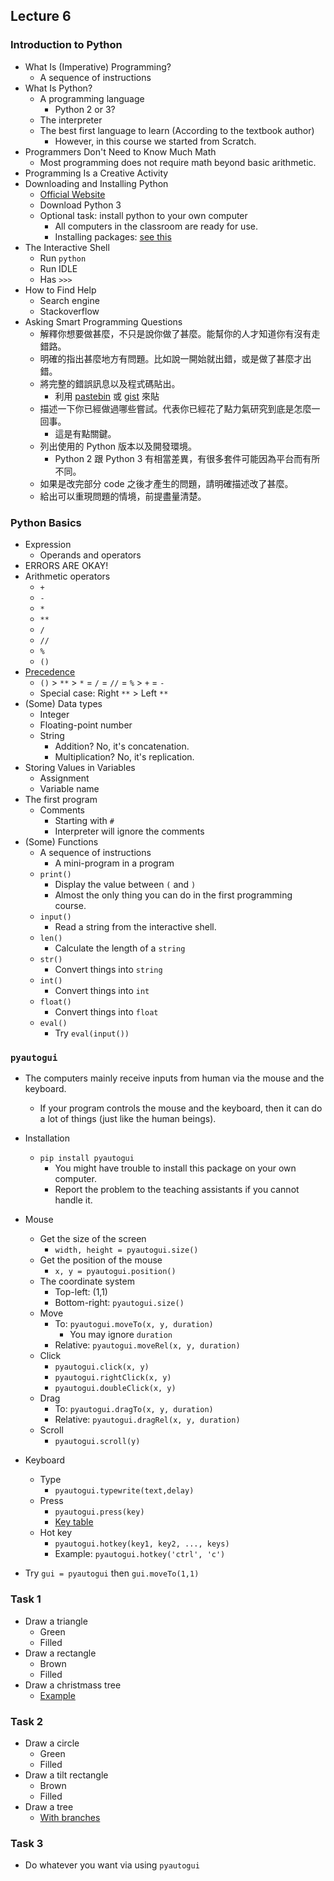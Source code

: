 ## Lecture 6

### Introduction to Python

+   What Is (Imperative) Programming?
    +   A sequence of instructions
+   What Is Python?
    +   A programming language
        +   Python 2 or 3?
    +   The interpreter
    +   The best first language to learn (According to the textbook author)
        +   However, in this course we started from Scratch.
+   Programmers Don't Need to Know Much Math
    +   Most programming does not require math beyond basic arithmetic.
+   Programming Is a Creative Activity
+   Downloading and Installing Python
    +   [Official Website](https://www.python.org/)
    +   Download Python 3
    +   Optional task: install python to your own computer
        +   All computers in the classroom are ready for use. 
        +   Installing packages: [see this](../install.md) 
+   The Interactive Shell
    +   Run `python`
    +   Run IDLE
    +   Has `>>>`
+   How to Find Help
    +   Search engine
    +   Stackoverflow
+   Asking Smart Programming Questions
    +   解釋你想要做甚麼，不只是說你做了甚麼。能幫你的人才知道你有沒有走錯路。
    +   明確的指出甚麼地方有問題。比如說一開始就出錯，或是做了甚麼才出錯。
    +   將完整的錯誤訊息以及程式碼貼出。
        +   利用 [pastebin](http://pastebin.com/) 或 [gist](http://gist.github.com/) 來貼
    +   描述一下你已經做過哪些嘗試。代表你已經花了點力氣研究到底是怎麼一回事。
        +   這是有點關鍵。
    +   列出使用的 Python 版本以及開發環境。
        +   Python 2 跟 Python 3 有相當差異，有很多套件可能因為平台而有所不同。
    +   如果是改完部分 code 之後才產生的問題，請明確描述改了甚麼。
    +   給出可以重現問題的情境，前提盡量清楚。

### Python Basics

+   Expression
    +   Operands and operators
+   ERRORS ARE OKAY!
+   Arithmetic operators
    +   `+`
    +   `-`
    +   `*`
    +   `**`
    +   `/`
    +   `//`
    +   `%`
    +   `()`
+   [Precedence](https://automatetheboringstuff.com/chapter1/#calibre_link-101)
    +   `()` > `**` > `*` = `/` = `//` = `%` > `+` = `-`
    +   Special case: Right `**` > Left `**`
+   (Some) Data types
    +   Integer
    +   Floating-point number
    +   String
        +   Addition? No, it's concatenation.
        +   Multiplication? No, it's replication.
+   Storing Values in Variables
    +   Assignment
    +   Variable name
+   The first program
    +   Comments
        +   Starting with `#`
        +   Interpreter will ignore the comments
+   (Some) Functions
    +   A sequence of instructions
        +   A mini-program in a program
    +   `print()`
        +   Display the value between `(` and `)`
        +   Almost the only thing you can do in the first programming course.
    +   `input()`
        +   Read a string from the interactive shell.
    +   `len()`
        +   Calculate the length of a `string`
    +   `str()`
        +   Convert things into `string`
    +   `int()`
        +   Convert things into `int`
    +   `float()`
        +   Convert things into `float`
    +   `eval()`
        +   Try `eval(input())`

### `pyautogui`

+   The computers mainly receive inputs from human via the mouse and the keyboard.
    +   If your program controls the mouse and the keyboard, then it can do a lot of things (just like the human beings).

+   Installation
    +   `pip install pyautogui`
        +   You might have trouble to install this package on your own computer.
        +   Report the problem to the teaching assistants if you cannot handle it.

+   Mouse
    +   Get the size of the screen
        +   `width, height = pyautogui.size()`
    +   Get the position of the mouse
        +   `x, y = pyautogui.position()`
    +   The coordinate system
        +   Top-left: (1,1)
        +   Bottom-right: `pyautogui.size()`
    +   Move
        +   To: `pyautogui.moveTo(x, y, duration)`
            +   You may ignore `duration`
        +   Relative: `pyautogui.moveRel(x, y, duration)`
    +   Click
        +   `pyautogui.click(x, y)`
        +   `pyautogui.rightClick(x, y)`
        +   `pyautogui.doubleClick(x, y)`
    +   Drag
        +   To: `pyautogui.dragTo(x, y, duration)`
        +   Relative: `pyautogui.dragRel(x, y, duration)`
    +   Scroll
        +   `pyautogui.scroll(y)`

+   Keyboard
    +   Type
        +   `pyautogui.typewrite(text,delay)`
    +   Press
        +   `pyautogui.press(key)`
        +   [Key table](https://automatetheboringstuff.com/chapter18/#calibre_link-36)
    +   Hot key
        +   `pyautogui.hotkey(key1, key2, ..., keys)`
        +   Example: `pyautogui.hotkey('ctrl', 'c')`

+   Try `gui = pyautogui` then `gui.moveTo(1,1)`

### Task 1

+   Draw a triangle
    +   Green
    +   Filled
+   Draw a rectangle
    +   Brown
    +   Filled
+   Draw a christmass tree
    +   [Example](https://scratch.mit.edu/projects/115904117/)

### Task 2

+   Draw a circle
    +   Green
    +   Filled
+   Draw a tilt rectangle
    +   Brown
    +   Filled
+   Draw a tree
    +   [With branches](https://scratch.mit.edu/projects/115838437)

### Task 3

+   Do whatever you want via using `pyautogui`